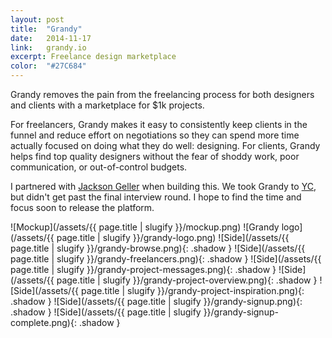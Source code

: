 ```yaml
---
layout: post
title:  "Grandy"
date:   2014-11-17
link:	grandy.io
excerpt: Freelance design marketplace
color:  "#27C684"
---
```


Grandy removes the pain from the freelancing process for both designers and clients with a marketplace for $1k projects.

For freelancers, Grandy makes it easy to consistently keep clients in the funnel and reduce effort on negotiations so they can spend more time actually focused on doing what they do well: designing. For clients, Grandy helps find top quality designers without the fear of shoddy work, poor communication, or out-of-control budgets.

I partnered with [Jackson Geller](https://github.com/jaxgeller) when building this. We took Grandy to [YC](http://www.ycombinator.com), but didn't get past the final interview round. I hope to find the time and focus soon to release the platform.

![Mockup](/assets/{{ page.title | slugify }}/mockup.png)
![Grandy logo](/assets/{{ page.title | slugify }}/grandy-logo.png)
![Side](/assets/{{ page.title | slugify }}/grandy-browse.png){: .shadow }
![Side](/assets/{{ page.title | slugify }}/grandy-freelancers.png){: .shadow }
![Side](/assets/{{ page.title | slugify }}/grandy-project-messages.png){: .shadow }
![Side](/assets/{{ page.title | slugify }}/grandy-project-overview.png){: .shadow }
![Side](/assets/{{ page.title | slugify }}/grandy-project-inspiration.png){: .shadow }
![Side](/assets/{{ page.title | slugify }}/grandy-signup.png){: .shadow }
![Side](/assets/{{ page.title | slugify }}/grandy-signup-complete.png){: .shadow }
